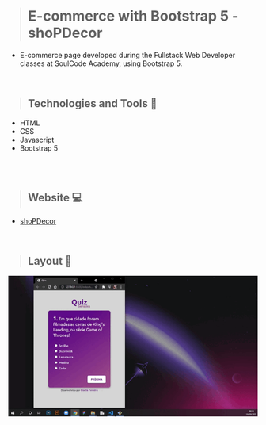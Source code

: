 ># E-commerce with Bootstrap 5 - shoPDecor

+ E-commerce page developed during the Fullstack Web Developer classes at SoulCode Academy, using Bootstrap 5. 
 
<br>

>## Technologies and Tools 🧰
+ HTML
+ CSS
+ Javascript
+ Bootstrap 5

<br>

<br>

>## Website 💻
+ [shoPDecor](https://quiz-series.netlify.app/)

<br>

>## Layout 🎥

<img src="https://github.com/giselle-ferreira/Quiz-Seriados/blob/main/assets/Quiz-Seriados.gif" />

>

